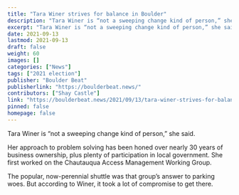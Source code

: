 ```yaml
---
title: "Tara Winer strives for balance in Boulder"
description: "Tara Winer is “not a sweeping change kind of person,” she said. Her approach to problem solving has been honed over nearly 30 years of business ownership, plus plenty of participation in local government. She first worked on the Chautauqua Access Management Working Group. The popular, now-perennial shuttle was that group’s answer to parking woes. But according to Winer, it took a lot of compromise to get there."
excerpt: "Tara Winer is “not a sweeping change kind of person,” she said. Her approach to problem solving has been honed over nearly 30 years of business ownership, plus plenty of participation in local government. She first worked on the Chautauqua Access Management Working Group. The popular, now-perennial shuttle was that group’s answer to parking woes. But according to Winer, it took a lot of compromise to get there."
date: 2021-09-13
lastmod: 2021-09-13
draft: false
weight: 60
images: []
categories: ["News"]
tags: ["2021 election"]
publisher: "Boulder Beat"
publisherlink: "https://boulderbeat.news/"
contributors: ["Shay Castle"]
link: "https://boulderbeat.news/2021/09/13/tara-winer-strives-for-balance-in-boulder/"
pinned: false
homepage: false
---
```


Tara Winer is “not a sweeping change kind of person,” she said.

Her approach to problem solving has been honed over nearly 30 years of business ownership, plus plenty of participation in local government. She first worked on the Chautauqua Access Management Working Group. 

The popular, now-perennial shuttle was that group’s answer to parking woes. But according to Winer, it took a lot of compromise to get there.